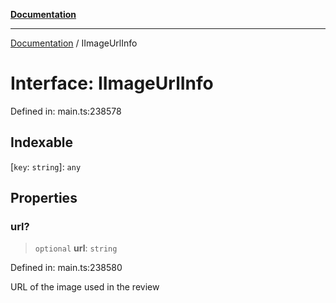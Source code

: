 [**Documentation**](../README.md)

***

[Documentation](../README.md) / IImageUrlInfo

# Interface: IImageUrlInfo

Defined in: main.ts:238578

## Indexable

\[`key`: `string`\]: `any`

## Properties

### url?

> `optional` **url**: `string`

Defined in: main.ts:238580

URL of the image used in the review
